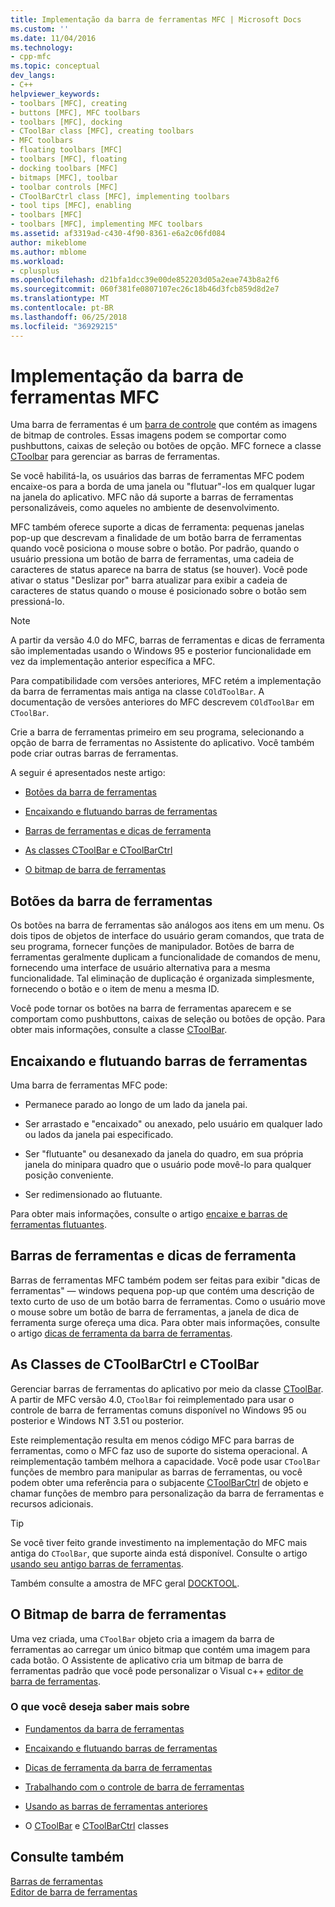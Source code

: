 ```yaml
---
title: Implementação da barra de ferramentas MFC | Microsoft Docs
ms.custom: ''
ms.date: 11/04/2016
ms.technology:
- cpp-mfc
ms.topic: conceptual
dev_langs:
- C++
helpviewer_keywords:
- toolbars [MFC], creating
- buttons [MFC], MFC toolbars
- toolbars [MFC], docking
- CToolBar class [MFC], creating toolbars
- MFC toolbars
- floating toolbars [MFC]
- toolbars [MFC], floating
- docking toolbars [MFC]
- bitmaps [MFC], toolbar
- toolbar controls [MFC]
- CToolBarCtrl class [MFC], implementing toolbars
- tool tips [MFC], enabling
- toolbars [MFC]
- toolbars [MFC], implementing MFC toolbars
ms.assetid: af3319ad-c430-4f90-8361-e6a2c06fd084
author: mikeblome
ms.author: mblome
ms.workload:
- cplusplus
ms.openlocfilehash: d21bfa1dcc39e00de852203d05a2eae743b8a2f6
ms.sourcegitcommit: 060f381fe0807107ec26c18b46d3fcb859d8d2e7
ms.translationtype: MT
ms.contentlocale: pt-BR
ms.lasthandoff: 06/25/2018
ms.locfileid: "36929215"
---
```

# <a name="mfc-toolbar-implementation"></a>Implementação da barra de ferramentas MFC
Uma barra de ferramentas é um [barra de controle](../mfc/control-bars.md) que contém as imagens de bitmap de controles. Essas imagens podem se comportar como pushbuttons, caixas de seleção ou botões de opção. MFC fornece a classe [CToolbar](../mfc/reference/ctoolbar-class.md) para gerenciar as barras de ferramentas.  
  
 Se você habilitá-la, os usuários das barras de ferramentas MFC podem encaixe-os para a borda de uma janela ou "flutuar"-los em qualquer lugar na janela do aplicativo. MFC não dá suporte a barras de ferramentas personalizáveis, como aqueles no ambiente de desenvolvimento.  
  
 MFC também oferece suporte a dicas de ferramenta: pequenas janelas pop-up que descrevam a finalidade de um botão barra de ferramentas quando você posiciona o mouse sobre o botão. Por padrão, quando o usuário pressiona um botão de barra de ferramentas, uma cadeia de caracteres de status aparece na barra de status (se houver). Você pode ativar o status "Deslizar por" barra atualizar para exibir a cadeia de caracteres de status quando o mouse é posicionado sobre o botão sem pressioná-lo.  
  
> [!NOTE]
>  A partir da versão 4.0 do MFC, barras de ferramentas e dicas de ferramenta são implementadas usando o Windows 95 e posterior funcionalidade em vez da implementação anterior específica a MFC.  
  
 Para compatibilidade com versões anteriores, MFC retém a implementação da barra de ferramentas mais antiga na classe `COldToolBar`. A documentação de versões anteriores do MFC descrevem `COldToolBar` em `CToolBar`.  
  
 Crie a barra de ferramentas primeiro em seu programa, selecionando a opção de barra de ferramentas no Assistente do aplicativo. Você também pode criar outras barras de ferramentas.  
  
 A seguir é apresentados neste artigo:  
  
-   [Botões da barra de ferramentas](#_core_toolbar_buttons)  
  
-   [Encaixando e flutuando barras de ferramentas](#_core_docking_and_floating_toolbars)  
  
-   [Barras de ferramentas e dicas de ferramenta](#_core_toolbars_and_tool_tips)  
  
-   [As classes CToolBar e CToolBarCtrl](#_core_the_ctoolbar_and_ctoolbarctrl_classes)  
  
-   [O bitmap de barra de ferramentas](#_core_the_toolbar_bitmap)  
  
##  <a name="_core_toolbar_buttons"></a> Botões da barra de ferramentas  
 Os botões na barra de ferramentas são análogos aos itens em um menu. Os dois tipos de objetos de interface do usuário geram comandos, que trata de seu programa, fornecer funções de manipulador. Botões de barra de ferramentas geralmente duplicam a funcionalidade de comandos de menu, fornecendo uma interface de usuário alternativa para a mesma funcionalidade. Tal eliminação de duplicação é organizada simplesmente, fornecendo o botão e o item de menu a mesma ID.  
  
 Você pode tornar os botões na barra de ferramentas aparecem e se comportam como pushbuttons, caixas de seleção ou botões de opção. Para obter mais informações, consulte a classe [CToolBar](../mfc/reference/ctoolbar-class.md).  
  
##  <a name="_core_docking_and_floating_toolbars"></a> Encaixando e flutuando barras de ferramentas  
 Uma barra de ferramentas MFC pode:  
  
-   Permanece parado ao longo de um lado da janela pai.  
  
-   Ser arrastado e "encaixado" ou anexado, pelo usuário em qualquer lado ou lados da janela pai especificado.  
  
-   Ser "flutuante" ou desanexado da janela do quadro, em sua própria janela do minipara quadro que o usuário pode movê-lo para qualquer posição conveniente.  
  
-   Ser redimensionado ao flutuante.  
  
 Para obter mais informações, consulte o artigo [encaixe e barras de ferramentas flutuantes](../mfc/docking-and-floating-toolbars.md).  
  
##  <a name="_core_toolbars_and_tool_tips"></a> Barras de ferramentas e dicas de ferramenta  
 Barras de ferramentas MFC também podem ser feitas para exibir "dicas de ferramentas" — windows pequena pop-up que contém uma descrição de texto curto de uso de um botão barra de ferramentas. Como o usuário move o mouse sobre um botão de barra de ferramentas, a janela de dica de ferramenta surge ofereça uma dica. Para obter mais informações, consulte o artigo [dicas de ferramenta da barra de ferramentas](../mfc/toolbar-tool-tips.md).  
  
##  <a name="_core_the_ctoolbar_and_ctoolbarctrl_classes"></a> As Classes de CToolBarCtrl e CToolBar  
 Gerenciar barras de ferramentas do aplicativo por meio da classe [CToolBar](../mfc/reference/ctoolbar-class.md). A partir de MFC versão 4.0, `CToolBar` foi reimplementado para usar o controle de barra de ferramentas comuns disponível no Windows 95 ou posterior e Windows NT 3.51 ou posterior.  
  
 Este reimplementação resulta em menos código MFC para barras de ferramentas, como o MFC faz uso de suporte do sistema operacional. A reimplementação também melhora a capacidade. Você pode usar `CToolBar` funções de membro para manipular as barras de ferramentas, ou você podem obter uma referência para o subjacente [CToolBarCtrl](../mfc/reference/ctoolbarctrl-class.md) de objeto e chamar funções de membro para personalização da barra de ferramentas e recursos adicionais.  
  
> [!TIP]
>  Se você tiver feito grande investimento na implementação do MFC mais antiga do `CToolBar`, que suporte ainda está disponível. Consulte o artigo [usando seu antigo barras de ferramentas](../mfc/using-your-old-toolbars.md).  
  
 Também consulte a amostra de MFC geral [DOCKTOOL](../visual-cpp-samples.md).  
  
##  <a name="_core_the_toolbar_bitmap"></a> O Bitmap de barra de ferramentas  
 Uma vez criada, uma `CToolBar` objeto cria a imagem da barra de ferramentas ao carregar um único bitmap que contém uma imagem para cada botão. O Assistente de aplicativo cria um bitmap de barra de ferramentas padrão que você pode personalizar o Visual c++ [editor de barra de ferramentas](../windows/toolbar-editor.md).  
  
### <a name="what-do-you-want-to-know-more-about"></a>O que você deseja saber mais sobre  
  
-   [Fundamentos da barra de ferramentas](../mfc/toolbar-fundamentals.md)  
  
-   [Encaixando e flutuando barras de ferramentas](../mfc/docking-and-floating-toolbars.md)  
  
-   [Dicas de ferramenta da barra de ferramentas](../mfc/toolbar-tool-tips.md)  
  
-   [Trabalhando com o controle de barra de ferramentas](../mfc/working-with-the-toolbar-control.md)  
  
-   [Usando as barras de ferramentas anteriores](../mfc/using-your-old-toolbars.md)  
  
-   O [CToolBar](../mfc/reference/ctoolbar-class.md) e [CToolBarCtrl](../mfc/reference/ctoolbarctrl-class.md) classes  
  
## <a name="see-also"></a>Consulte também  
 [Barras de ferramentas](../mfc/toolbars.md)   
 [Editor de barra de ferramentas](../windows/toolbar-editor.md)

